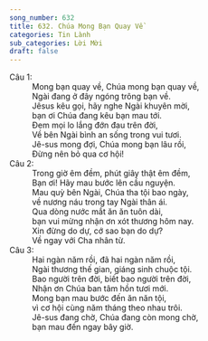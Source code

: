 ```yaml
---
song_number: 632
title: 632. Chúa Mong Bạn Quay Về
categories: Tin Lành
sub_categories: Lời Mời
draft: false
---
```

<dl><dt>Câu 1:</dt><dd data-verse="1">Mong bạn quay về, Chúa mong bạn quay về, <br/>Ngài đang ở đây ngóng trông bạn về. <br/>Jêsus kêu gọi, hãy nghe Ngài khuyên mời, <br/>bạn ơi Chúa đang kêu bạn mau tới. <br/>Ðem mọi lo lắng đớn đau trên đời, <br/>Về bên Ngài bình an sống trong vui tươi. <br/>Jê-sus mong đợi, Chúa mong bạn lâu rồi, <br/>Ðừng nên bỏ qua cơ hội! </dd><dt>Câu 2:</dt><dd data-verse="2">Trong giờ êm đềm, phút giây thật êm đềm, <br/>Bạn ơi! Hãy mau bước lên cầu nguyện. <br/>Mau quỳ bên Ngài, Chúa tha tội bao ngày, <br/>về nương náu trong tay Ngài thân ái. <br/>Qua dòng nước mắt ăn ăn tuôn dài, <br/>bạn vui mừng nhận ơn xót thương hôm nay. <br/>Xin đừng do dự, cớ sao bạn do dự? <br/>Về ngay với Cha nhân từ. </dd><dt>Câu 3:</dt><dd data-verse="3">Hai ngàn năm rồi, đã hai ngàn năm rồi, <br/>Ngài thương thế gian, giáng sinh chuộc tội. <br/>Bao người trên đời, biết bao người trên đời, <br/>Nhận ơn Chúa ban tâm hồn tươi mới. <br/>Mong bạn mau bước đến ăn năn tội, <br/>vì cơ hội cùng năm tháng theo nhau trôi. <br/>Jê-sus đang chờ, Chúa đang còn mong chờ, <br/>bạn mau đến ngay bây giờ. </dd></dl>